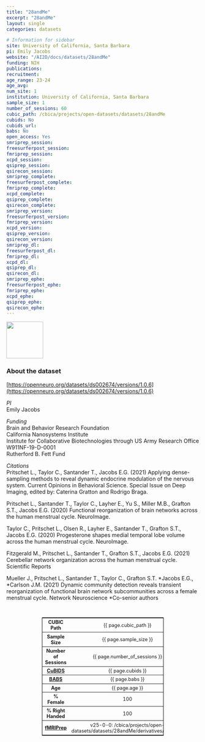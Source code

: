 ```yaml
---
title: "28andMe"
excerpt: "28andMe"
layout: single
categories: datasets

# Information for sidebar
site: University of California, Santa Barbara
pi: Emily Jacobs
website: "/AI2D/docs/datasets/28andMe"
funding: NIH
publications:
recruitment:
age_range: 23-24
age_avg: 
num_site: 1
institution: University of California, Santa Barbara
sample_size: 1
number_of_sessions: 60
cubic_path: /cbica/projects/open-datasets/datasets/28andMe
cubids: No
cubids_url:
babs: No
open_access: Yes
smriprep_session:
freesurferpost_session:
fmriprep_session:
xcpd_session:
qsiprep_session:
qsirecon_session:
smriprep_complete:
freesurferpost_complete:
fmriprep_complete:
xcpd_complete:
qsiprep_complete:
qsirecon_complete:
smriprep_version:
freesurferpost_version:
fmriprep_version:
xcpd_version:
qsiprep_version:
qsirecon_version:
smriprep_dl:
freesurferpost_dl:
fmriprep_dl:
xcpd_dl:
qsiprep_dl:
qsirecon_dl:
smriprep_ephe:
freesurferpost_ephe:
fmriprep_ephe:
xcpd_ephe:
qsiprep_ephe:
qsirecon_ephe:
---
```

<div style="text-align: left;">
     <img src="{{ site.baseurl }}/assets/images/logos/UCSB.png" style="width: auto; height: 10vw;" />
</div>

### About the dataset
[https://openneuro.org/datasets/ds002674/versions/1.0.6](https://openneuro.org/datasets/ds002674/versions/1.0.6)

*PI*
<br>
Emily Jacobs

*Funding*
<br>
Brain and Behavior Research Foundation  
California Nanosystems Institute  
Institute for Collaborative Biotechnologies through US Army Research Office W911NF-19-D-0001  
Rutherford B. Fett Fund  

*Citations*
<br>
Pritschet L., Taylor C., Santander T., Jacobs E.G. (2021) Applying dense-sampling methods to reveal dynamic endocrine modulation of the nervous system. Current Opinions in Behavioral Science. Special Issue on Deep Imaging, edited by: Caterina Gratton and Rodrigo Braga.

Pritschet L., Santander T., Taylor C., Layher E., Yu S., Miller M.B., Grafton S.T., Jacobs E.G. (2020) Functional reorganization of brain networks across the human menstrual cycle. NeuroImage. 

Taylor C., Pritschet L., Olsen R., Layher E., Santander T., Grafton S.T., Jacobs E.G. (2020) Progesterone shapes medial temporal lobe volume across the human menstrual cycle. NeuroImage.

Fitzgerald M., Pritschet L., Santander T., Grafton S.T., Jacobs E.G. (2021) Cerebellar network organization across the human menstrual cycle. Scientific Reports

Mueller J., Pritschet L., Santander T., Taylor C., Grafton S.T. *Jacobs E.G., *Carlson J.M. (2021) Dynamic community detection reveals transient reorganization of functional brain network subcommunities across a female menstrual cycle. Network Neuroscience *Co-senior authors

<br>
<div class=table align='center'>
<table style="text-align: center;
width:63%; font-size:90%; border: 1px solid black">
<tr><th style="font-weight:bold">CUBIC Path</th><th style="font-weight:normal">{{ page.cubic_path }}</th><th style="font-weight:normal"></th></tr>
<tr><th style="font-weight:bold">Sample Size</th><th style="font-weight:normal">{{ page.sample_size }}</th><th style="font-weight:normal"></th></tr>
<tr><th style="font-weight:bold">Number of Sessions</th><th style="font-weight:normal">{{ page.number_of_sessions }}</th><th style="font-weight:normal"></th></tr>
<tr><th style="font-weight:bold"><a href="{{ site.baseurl }}/docs/imaging/image_curation/">CuBIDS</a></th><th style="font-weight:normal">{{ page.cubids }}</th><th style="font-weight:normal"></th></tr>
<tr><th style="font-weight:bold"><a href="{{ site.baseurl }}/docs/imaging/image_babs/">BABS</a></th><th style="font-weight:normal">{{ page.babs }}</th><th style="font-weight:normal"></th></tr>
<tr><th style="font-weight:bold">Age</th><th style="font-weight:normal">{{ page.age }}</th><th style="font-weight:normal"></th></tr>
<tr><th style="font-weight:bold">% Female</th><th style="font-weight:normal">100</th><th style="font-weight:normal"></th></tr>
<tr><th style="font-weight:bold">% Right Handed</th><th style="font-weight:normal">100</th><th style="font-weight:normal"></th></tr>
<tr><th style="font-weight:bold"><a href="{{ site.baseurl }}/docs/imaging/image_fmriprep/">fMRIPrep</a></th><th style="font-weight:normal">v25-0-0: /cbica/projects/open-datasets/datasets/28andMe/derivatives/fmriprep</th><th style="font-weight:normal"></th></tr>
</table>
</div>

<br>
<br>
